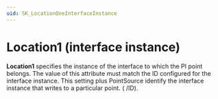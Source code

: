 ```yaml
---
uid: SK_LocationOneInterfaceInstance
---
```


# Location1 (interface instance)

**Location1** specifies the instance of the interface to which the PI point belongs. The value of this attribute must match the ID configured for the interface instance. This setting plus PointSource identify the interface instance that writes to a particular point. ( /ID).
